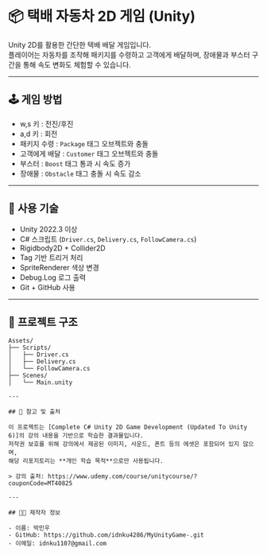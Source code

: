 # 📦 택배 자동차 2D 게임 (Unity)

Unity 2D를 활용한 간단한 택배 배달 게임입니다.  
플레이어는 자동차를 조작해 패키지를 수령하고 고객에게 배달하며, 장애물과 부스터 구간을 통해 속도 변화도 체험할 수 있습니다.

---

## 🕹️ 게임 방법

- w,s 키 : 전진/후진  
- a,d 키 : 회전  
- 패키지 수령 : `Package` 태그 오브젝트와 충돌  
- 고객에게 배달 : `Customer` 태그 오브젝트와 충돌  
- 부스터 : `Boost` 태그 통과 시 속도 증가  
- 장애물 : `Obstacle` 태그 충돌 시 속도 감소

---

## 🔧 사용 기술

- Unity 2022.3 이상  
- C# 스크립트 (`Driver.cs`, `Delivery.cs`, `FollowCamera.cs`)  
- Rigidbody2D + Collider2D  
- Tag 기반 트리거 처리  
- SpriteRenderer 색상 변경  
- Debug.Log 로그 출력  
- Git + GitHub 사용

---

## 📂 프로젝트 구조

```plaintext
Assets/
├── Scripts/
│   ├── Driver.cs
│   ├── Delivery.cs
│   └── FollowCamera.cs
├── Scenes/
│   └── Main.unity

---

## 📝 참고 및 출처

이 프로젝트는 [Complete C# Unity 2D Game Development (Updated To Unity 6)]의 강의 내용을 기반으로 학습한 결과물입니다.  
저작권 보호를 위해 강의에서 제공된 이미지, 사운드, 폰트 등의 에셋은 포함되어 있지 않으며,  
해당 리포지토리는 **개인 학습 목적**으로만 사용됩니다.

> 강의 출처: https://www.udemy.com/course/unitycourse/?couponCode=MT40825

---

## 👨‍💻 제작자 정보

- 이름: 박민우  
- GitHub: https://github.com/idnku4286/MyUnityGame-.git
- 이메일: idnku1107@gmail.com

